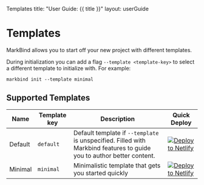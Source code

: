 <variable name="title" id="title">Templates</variable>
<frontmatter>
  title: "User Guide: {{ title }}"
  layout: userGuide
</frontmatter>

# Templates

MarkBind allows you to start off your new project with different templates.

During initialization you can add a flag `--template <template-key>` to select a different template to initialize with. For example:

```
markbind init --template minimal
```

## Supported Templates

Name    | Template key | Description | Quick Deploy
----    | -------      | ----------- | ------------
Default | `default`    | Default template if `--template` is unspecified. Filled with Markbind features to guide you to author better content. | [![Deploy to Netlify](https://www.netlify.com/img/deploy/button.svg)](https://app.netlify.com/start/deploy?repository=https://github.com/Crphang/webrepo)
Minimal | `minimal`    | Minimalistic template that gets you started quickly | [![Deploy to Netlify](https://www.netlify.com/img/deploy/button.svg)](https://app.netlify.com/start/deploy?repository=https://github.com/Crphang/minimalrepo)
